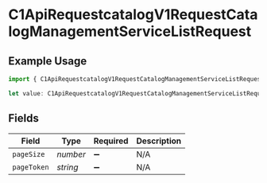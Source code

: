 # C1ApiRequestcatalogV1RequestCatalogManagementServiceListRequest

## Example Usage

```typescript
import { C1ApiRequestcatalogV1RequestCatalogManagementServiceListRequest } from "conductorone-sdk-typescript/sdk/models/operations";

let value: C1ApiRequestcatalogV1RequestCatalogManagementServiceListRequest = {};
```

## Fields

| Field              | Type               | Required           | Description        |
| ------------------ | ------------------ | ------------------ | ------------------ |
| `pageSize`         | *number*           | :heavy_minus_sign: | N/A                |
| `pageToken`        | *string*           | :heavy_minus_sign: | N/A                |